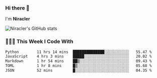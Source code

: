 ### Hi there 👋

I'm **Niracler**

![Niracler's GitHub stats](https://github-readme-stats.vercel.app/api?username=Niracler&show_icons=true)


### 👨🏻‍💻 This Week I Code With

<!--START_SECTION:waka-->

```txt
Python        11 hrs 14 mins  ██████████████░░░░░░░░░░░   55.47 %
JavaScript    4 hrs 3 mins    █████░░░░░░░░░░░░░░░░░░░░   20.02 %
Markdown      1 hr 54 mins    ██▒░░░░░░░░░░░░░░░░░░░░░░   09.43 %
TOML          1 hr 8 mins     █▒░░░░░░░░░░░░░░░░░░░░░░░   05.68 %
JSON          52 mins         █░░░░░░░░░░░░░░░░░░░░░░░░   04.35 %
```

<!--END_SECTION:waka-->

